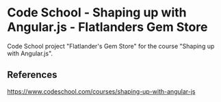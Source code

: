 # Code School - Shaping up with Angular.js - Flatlanders Gem Store

Code School project "Flatlander's Gem Store" for the course "Shaping up with Angular.js".

## References

https://www.codeschool.com/courses/shaping-up-with-angular-js
